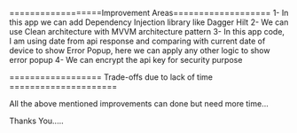 ==================Improvement Areas===================
1- In this app we can add Dependency Injection library like Dagger Hilt 
2- We can use Clean architecture with MVVM architecture pattern
3- In this app code, I am using date from api response and comparing with current date of device to show Error Popup, here we can apply any other logic to show error popup
4- We can encrypt the api key for security purpose


================== Trade-offs due to lack of time =====================

All the above mentioned improvements can done but need more time...


Thanks You.....